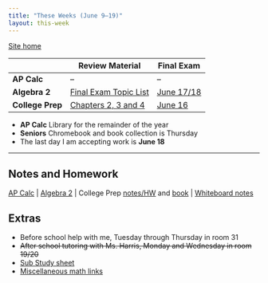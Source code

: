 ```yaml
---
title: "These Weeks (June 9–19)"
layout: this-week
---
```


[Site home](./)

|                  | Review Material                                                   | Final Exam                                                                                                                                                      |
| ---------------- | ----------------------------------------------------------------- | --------------------------------------------------------------------------------------------------------------------------------------------------------------- |
| **AP Calc**      | –                                                                 | –                                                                                                                                                               |
| **Algebra 2**    | [Final Exam Topic List](./envision-algebra-2/final-topic-list.md) | [June 17/18](https://docs.google.com/spreadsheets/u/0/d/e/2PACX-1vS6k5ncrjcOoulomqUOIVDGKzaHSih5FgKYxf7txH6RQV1CHQLQI5fnNRkvbxDqT58fq8RWuYvZ-xNq/pubhtml?pli=1) |
| **College Prep** | [Chapters 2, 3 and 4](./openstax-elementary-algebra-2e/index.md)  | [June 16](https://docs.google.com/spreadsheets/u/0/d/e/2PACX-1vS6k5ncrjcOoulomqUOIVDGKzaHSih5FgKYxf7txH6RQV1CHQLQI5fnNRkvbxDqT58fq8RWuYvZ-xNq/pubhtml?pli=1)    |

- **AP Calc** Library for the remainder of the year
- **Seniors** Chromebook and book collection is Thursday
- The last day I am accepting work is **June 18**

---

## Notes and Homework

[AP Calc](./calc-for-ap-larson/) \| [Algebra 2](./envision-algebra-2/) \| College Prep [notes/HW](./openstax-elementary-algebra-2e/) and [book](https://openstax.org/books/elementary-algebra-2e/pages/2-introduction) \| [Whiteboard notes](https://1drv.ms/o/c/c4097c61e06a2b97/EpojsyS4IFdOp0qZoDZdHikBZAinLWQ3ncbWjBZVKo0vtQ?e=5egVmL)

## Extras

- Before school help with me, Tuesday through Thursday in room 31
- ~~After school tutoring with Ms. Harris, Monday and Wednesday in room 19/20~~
- [Sub Study sheet](https://docs.google.com/spreadsheets/d/1cOCYZAF-hvZ42TtM_6EWiE3OjpTO7w4Vou7y87UMICU/edit?pli=1&gid=0#gid=0)
- [Miscellaneous math links](./misc/math-links.md)
